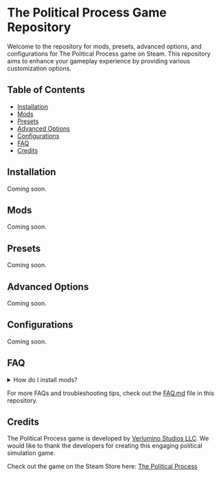 # The Political Process Game Repository

Welcome to the repository for mods, presets, advanced options, and configurations for The Political Process game on Steam. This repository aims to enhance your gameplay experience by providing various customization options.

## Table of Contents

- [Installation](#installation)
- [Mods](#mods)
- [Presets](#presets)
- [Advanced Options](#advanced-options)
- [Configurations](#configurations)
- [FAQ](#faq)
- [Credits](#credits)

## Installation

Coming soon.

## Mods

Coming soon.

## Presets

Coming soon.

## Advanced Options

Coming soon.

## Configurations

Coming soon.

## FAQ

<details>
<summary>How do I install mods?</summary>

Coming soon.
</details>

For more FAQs and troubleshooting tips, check out the [FAQ.md](FAQ.md) file in this repository.

## Credits

The Political Process game is developed by [Verlumino Studios LLC](https://www.thepoliticalprocess.com/). We would like to thank the developers for creating this engaging political simulation game.

Check out the game on the Steam Store here: [The Political Process](https://store.steampowered.com/app/1184770/The_Political_Process/)
